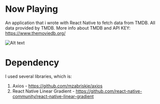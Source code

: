 # Now Playing

An application that i wrote with React Native to fetch data from TMDB.
All data provided by TMDB. More info about TMDB and API KEY: https://www.themoviedb.org/

![Alt text](/device-2017-06-04-175059.png)

# Dependency
I used several libraries, which is:
  1. Axios - https://github.com/mzabriskie/axios
  2. React Native Linear Gradient - https://github.com/react-native-community/react-native-linear-gradient
